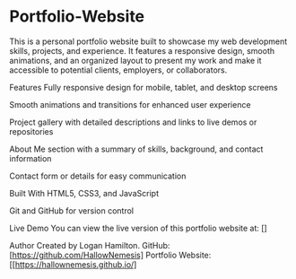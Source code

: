 # Portfolio-Website
This is a personal portfolio website built to showcase my web development skills, projects, and experience. It features a responsive design, smooth animations, and an organized layout to present my work and make it accessible to potential clients, employers, or collaborators.

Features
Fully responsive design for mobile, tablet, and desktop screens

Smooth animations and transitions for enhanced user experience

Project gallery with detailed descriptions and links to live demos or repositories

About Me section with a summary of skills, background, and contact information

Contact form or details for easy communication

Built With
HTML5, CSS3, and JavaScript

Git and GitHub for version control

Live Demo
You can view the live version of this portfolio website at: []

Author
Created by Logan Hamilton.
GitHub: [https://github.com/HallowNemesis]
Portfolio Website: [[https://hallownemesis.github.io/]